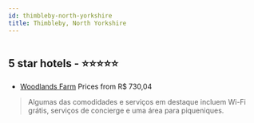 ```yaml
---
id: thimbleby-north-yorkshire
title: Thimbleby, North Yorkshire
---
```


<center><img src="https://i.travelapi.com/hotels/11000000/10930000/10923000/10922928/ebcc2e2c_z.jpg" alt="" /></center>


##  5 star hotels - ⭐️⭐️⭐️⭐️⭐️

-    [Woodlands Farm](https://us.hurb.com/hotels/thimbleby/woodlands-farm-HT-C7PM?cmp=18055) Prices from R$ 730,04
   > Algumas das comodidades e serviços em destaque incluem Wi-Fi grátis, serviços de concierge e uma área para piqueniques.

